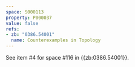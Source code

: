 ```yaml
---
space: S000113
property: P000037
value: false
refs:
- zb: "0386.54001"
  name: Counterexamples in Topology
---
```


See item #4 for space #116 in {{zb:0386.54001}}.
